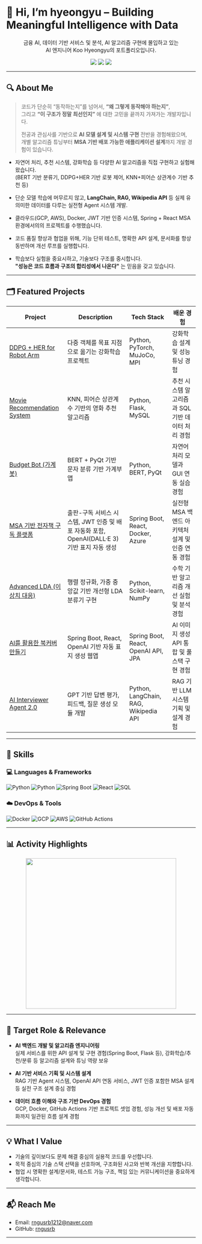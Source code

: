 # 👋 Hi, I’m hyeongyu – Building Meaningful Intelligence with Data

<p align="center">
  금융 AI, 데이터 기반 서비스 및 분석, AI 알고리즘 구현에 몰입하고 있는<br>
  AI 엔지니어 Koo Hyeongyu의 포트폴리오입니다.
</p>

<p align="center">
  <img src="https://img.shields.io/badge/AIVLE SCHOOL-KT-red?style=flat-square" />
  <img src="https://img.shields.io/badge/GPT-Driven-blue?style=flat-square&logo=openai&logoColor=white" />
  <img src="https://img.shields.io/badge/Data Engineering-Python%20%7C%20GCP%20%7C%20SQL-yellowgreen?style=flat-square" />
</p>

---

## 🔍 About Me

>코드가 단순히 “동작하는지”를 넘어서, **“왜 그렇게 동작해야 하는지”**,  
>그리고 **“이 구조가 정말 최선인지”** 에 대한 고민을 끝까지 가져가는 개발자입니다.
>
>전공과 관심사를 기반으로 **AI 모델 설계 및 시스템 구현** 전반을 경험해왔으며,  
>개별 알고리즘 튜닝부터 **MSA 기반 배포 가능한 애플리케이션 설계**까지 개발 경험이 있습니다.

- 자연어 처리, 추천 시스템, 강화학습 등 다양한 AI 알고리즘을 직접 구현하고 실험해왔습니다.  
  (BERT 기반 분류기, DDPG+HER 기반 로봇 제어, KNN+피어슨 상관계수 기반 추천 등)

- 단순 모델 학습에 머무르지 않고, **LangChain, RAG, Wikipedia API** 등 실제 유의미한 데이터를 다루는 실전형 Agent 시스템 개발.

- 클라우드(GCP, AWS), Docker, JWT 기반 인증 시스템, Spring + React MSA 환경에서의의 프로젝트를 수행했습니다.

- 코드 품질 향상과 협업을 위해, 기능 단위 테스트, 명확한 API 설계, 문서화를 항상 동반하며 개선 루프를 실행합니다.

- 학습보다 실험을 중요시하고, 기술보다 구조를 중시합니다.  
  **"성능은 코드 흐름과 구조의 합리성에서 나온다"** 는 믿음을 갖고 있습니다.

---

## 🗂️ Featured Projects

| Project | Description | Tech Stack | 배운 경험 |
|--------|-------------|------------|--------------|
| [DDPG + HER for Robot Arm](https://github.com/rngusrb/DDPG-Hindsight-Experience-Replay-for-Robot) | 다중 객체를 목표 지점으로 옮기는 강화학습 프로젝트 | Python, PyTorch, MuJoCo, MPI | 강화학습 설계 및 성능 튜닝 경험 |
| [Movie Recommendation System](https://github.com/rngusrb/movie-recommendation-system-knn-Pearson-Correlation) | KNN, 피어슨 상관계수 기반의 영화 추천 알고리즘 | Python, Flask, MySQL | 추천 시스템 알고리즘과 SQL 기반 데이터 처리 경험 |
| [Budget Bot (가계봇)](https://github.com/rngusrb/Budget-Bot-BERT-) | BERT + PyQt 기반 문자 분류 기반 가계부 앱 | Python, BERT, PyQt | 자연어처리 모델과 GUI 연동 실습 경험 |
| [MSA 기반 전자책 구독 플랫폼](https://github.com/rngusrb/5th_miniproject) | 출판-구독 서비스 시스템, JWT 인증 및 배포 자동화 포함, OpenAI(DALL·E 3) 기반 표지 자동 생성 | Spring Boot, React, Docker, Azure | 실전형 MSA 백엔드 아키텍처 설계 및 인증 연동 경험 |
| [Advanced LDA (이상치 대응)](https://github.com/rngusrb/Advanced-LDA) | 행렬 정규화, 가중 중앙값 기반 개선형 LDA 분류기 구현 | Python, Scikit-learn, NumPy | 수학 기반 알고리즘 개선 실험 및 분석 경험 |
| [AI를 활용한 북커버 만들기](https://github.com/rngusrb/aivle_4th_bookmp) | Spring Boot, React, OpenAI 기반 자동 표지 생성 웹앱  | Spring Boot, React, OpenAI API, JPA | AI 이미지 생성 API 통합 및 풀스택 구현 경험 |
| [AI Interviewer Agent 2.0](https://github.com/rngusrb/ai_interviewer_agnet) | GPT 기반 답변 평가, 피드백, 질문 생성 모듈 개발 | Python, LangChain, RAG, Wikipedia API | RAG 기반 LLM 시스템 기획 및 설계 경험 |

---

## 🧠 Skills

### 💻 Languages & Frameworks  
![Python](https://img.shields.io/badge/Python-3776AB.svg?style=flat&logo=python&logoColor=white)
![Python](https://github.com/user-attachments/assets/cd3d6144-e77c-42b9-86eb-26d6f67ab5bc)
![Spring Boot](https://img.shields.io/badge/Spring_Boot-6DB33F.svg?style=flat&logo=springboot&logoColor=white)
![React](https://img.shields.io/badge/React-61DAFB.svg?style=flat&logo=react&logoColor=black)
![SQL](https://img.shields.io/badge/SQL-003B57?style=flat&logo=postgresql&logoColor=white)

### ☁️ DevOps & Tools  
![Docker](https://img.shields.io/badge/Docker-2496ED.svg?style=flat&logo=docker&logoColor=white)
![GCP](https://img.shields.io/badge/GCP-4285F4?style=flat&logo=googlecloud&logoColor=white)
![AWS](https://img.shields.io/badge/AWS-232F3E.svg?style=flat&logo=amazonaws&logoColor=white)
![GitHub Actions](https://img.shields.io/badge/GitHub_Actions-2088FF?style=flat&logo=githubactions&logoColor=white)

---

## 📊 Activity Highlights

<p align="center">
  <img src="https://github-readme-stats.vercel.app/api?username=rngusrb&show_icons=true&theme=tokyonight&count_private=true" width="400"/>
</p>

---

## 🎯 Target Role & Relevance

- **AI 백엔드 개발 및 알고리즘 엔지니어링**  
  실제 서비스를 위한 API 설계 및 구현 경험(Spring Boot, Flask 등), 강화학습/추천/분류 등 알고리즘 설계와 튜닝 역량 보유

- **AI 기반 서비스 기획 및 시스템 설계**  
  RAG 기반 Agent 시스템, OpenAI API 연동 서비스, JWT 인증 포함한 MSA 설계 등 실전 구조 설계 중심 경험

- **데이터 흐름 이해와 구조 기반 DevOps 경험**  
  GCP, Docker, GitHub Actions 기반 프로젝트 셋업 경험, 성능 개선 및 배포 자동화까지 일관된 흐름 설계 경험

---

## 💡 What I Value

- 기술의 깊이보다도 문제 해결 중심의 실용적 코드를 우선합니다.
- 목적 중심의 기술 스택 선택을 선호하며, 구조화된 사고와 반복 개선을 지향합니다.
- 협업 시 명확한 설계/문서화, 테스트 가능 구조, 책임 있는 커뮤니케이션을 중요하게 생각합니다.

---

## 📬 Reach Me

- Email: [rngusrb1212@naver.com](mailto:rngusrb1212@naver.com)
- GitHub: [rngusrb](https://github.com/rngusrb)

---
